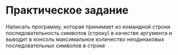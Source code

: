 # Практическое задание

Написать программу, которая принимает из командной строки последовательность символов (строку) в качестве аргумента и выводит в консоль максимальное количество неодинаковых последовательных символов в строке
